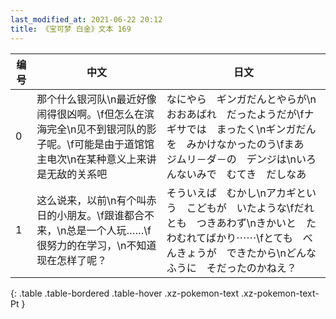 ```yaml
---
last_modified_at: 2021-06-22 20:12
title: 《宝可梦 白金》文本 169
---
```

| 编号 | 中文 | 日文 |
| ---- | ---- | ---- |
| 0 | 那个什么银河队\n最近好像闹得很凶啊。\f但怎么在滨海完全\n见不到银河队的影子呢。\f可能是由于道馆馆主电次\n在某种意义上来讲是无敌的关系吧 | なにやら　ギンガだんとやらが\nおおあばれ　だったようだが\fナギサでは　まったく\nギンガだんを　みかけなかったのう\fまあ　ジムリ－ダ－の　デンジは\nいろんないみで　むてき　だしなあ |
| 1 | 这么说来，以前\n有个叫赤日的小朋友。\f跟谁都合不来，\n总是一个人玩……\f很努力的在学习，\n不知道现在怎样了呢？ | そういえば　むかし\nアカギという　こどもが　いたような\fだれとも　つきあわず\nきかいと　たわむれてばかり⋯⋯\fとても　べんきょうが　できたから\nどんなふうに　そだったのかねえ？ |
{: .table .table-bordered .table-hover .xz-pokemon-text .xz-pokemon-text-Pt }